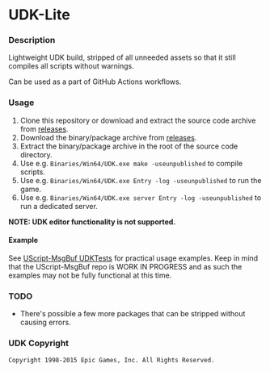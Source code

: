 # UDK-Lite

### Description

Lightweight UDK build, stripped of all unneeded assets so that it still compiles all scripts without warnings.

Can be used as a part of GitHub Actions workflows.

### Usage

1. Clone this repository or download and extract the source code archive from [releases](https://github.com/tuokri/UDK-Lite/releases).
2. Download the binary/package archive from [releases](https://github.com/tuokri/UDK-Lite/releases).
3. Extract the binary/package archive in the root of the source code directory.
4. Use e.g. `Binaries/Win64/UDK.exe make -useunpublished` to compile scripts.
5. Use e.g. `Binaries/Win64/UDK.exe Entry -log -useunpublished` to run the game.
6. Use e.g. `Binaries/Win64/UDK.exe server Entry -log -useunpublished` to run a dedicated server.

**NOTE: UDK editor functionality is not supported.**

#### Example

See [UScript-MsgBuf UDKTests](https://github.com/tuokri/uscript-msgbuf/tree/master/tests/UDKTests) for
practical usage examples. Keep in mind that the UScript-MsgBuf repo is WORK IN PROGRESS and as such the
examples may not be fully functional at this time.

### TODO

- There's possible a few more packages that can be stripped without causing errors.

### UDK Copyright

```
Copyright 1998-2015 Epic Games, Inc. All Rights Reserved.
```
